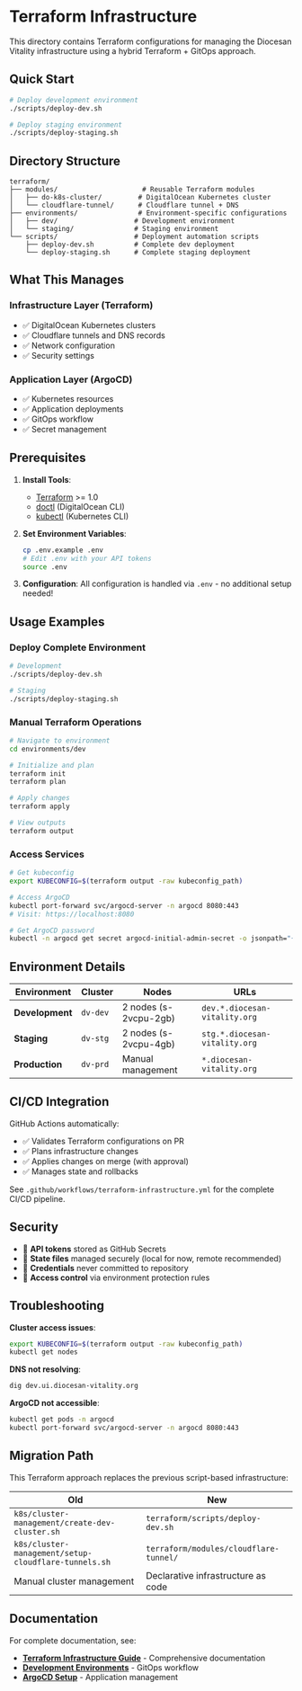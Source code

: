 # Terraform Infrastructure

This directory contains Terraform configurations for managing the Diocesan Vitality infrastructure using a hybrid Terraform + GitOps approach.

## Quick Start

```bash
# Deploy development environment
./scripts/deploy-dev.sh

# Deploy staging environment  
./scripts/deploy-staging.sh
```

## Directory Structure

```
terraform/
├── modules/                     # Reusable Terraform modules
│   ├── do-k8s-cluster/         # DigitalOcean Kubernetes cluster
│   └── cloudflare-tunnel/      # Cloudflare tunnel + DNS
├── environments/               # Environment-specific configurations
│   ├── dev/                   # Development environment
│   └── staging/               # Staging environment
└── scripts/                   # Deployment automation scripts
    ├── deploy-dev.sh          # Complete dev deployment
    └── deploy-staging.sh      # Complete staging deployment
```

## What This Manages

### Infrastructure Layer (Terraform)
- ✅ DigitalOcean Kubernetes clusters
- ✅ Cloudflare tunnels and DNS records
- ✅ Network configuration
- ✅ Security settings

### Application Layer (ArgoCD)
- ✅ Kubernetes resources
- ✅ Application deployments
- ✅ GitOps workflow
- ✅ Secret management

## Prerequisites

1. **Install Tools**:
   - [Terraform](https://developer.hashicorp.com/terraform/downloads) >= 1.0
   - [doctl](https://github.com/digitalocean/doctl) (DigitalOcean CLI)
   - [kubectl](https://kubernetes.io/docs/tasks/tools/) (Kubernetes CLI)

2. **Set Environment Variables**:
   ```bash
   cp .env.example .env
   # Edit .env with your API tokens
   source .env
   ```

3. **Configuration**: 
   All configuration is handled via `.env` - no additional setup needed!

## Usage Examples

### Deploy Complete Environment
```bash
# Development
./scripts/deploy-dev.sh

# Staging
./scripts/deploy-staging.sh
```

### Manual Terraform Operations
```bash
# Navigate to environment
cd environments/dev

# Initialize and plan
terraform init
terraform plan

# Apply changes
terraform apply

# View outputs
terraform output
```

### Access Services
```bash
# Get kubeconfig
export KUBECONFIG=$(terraform output -raw kubeconfig_path)

# Access ArgoCD
kubectl port-forward svc/argocd-server -n argocd 8080:443
# Visit: https://localhost:8080

# Get ArgoCD password
kubectl -n argocd get secret argocd-initial-admin-secret -o jsonpath="{.data.password}" | base64 -d
```

## Environment Details

| Environment | Cluster | Nodes | URLs |
|-------------|---------|--------|------|
| **Development** | `dv-dev` | 2 nodes (s-2vcpu-2gb) | `dev.*.diocesan-vitality.org` |
| **Staging** | `dv-stg` | 2 nodes (s-2vcpu-4gb) | `stg.*.diocesan-vitality.org` |
| **Production** | `dv-prd` | Manual management | `*.diocesan-vitality.org` |

## CI/CD Integration

GitHub Actions automatically:
- ✅ Validates Terraform configurations on PR
- ✅ Plans infrastructure changes
- ✅ Applies changes on merge (with approval)
- ✅ Manages state and rollbacks

See `.github/workflows/terraform-infrastructure.yml` for the complete CI/CD pipeline.

## Security

- 🔐 **API tokens** stored as GitHub Secrets
- 🔐 **State files** managed securely (local for now, remote recommended)
- 🔐 **Credentials** never committed to repository
- 🔐 **Access control** via environment protection rules

## Troubleshooting

**Cluster access issues**:
```bash
export KUBECONFIG=$(terraform output -raw kubeconfig_path)
kubectl get nodes
```

**DNS not resolving**:
```bash
dig dev.ui.diocesan-vitality.org
```

**ArgoCD not accessible**:
```bash
kubectl get pods -n argocd
kubectl port-forward svc/argocd-server -n argocd 8080:443
```

## Migration Path

This Terraform approach replaces the previous script-based infrastructure:

| Old | New |
|-----|-----|
| `k8s/cluster-management/create-dev-cluster.sh` | `terraform/scripts/deploy-dev.sh` |
| `k8s/cluster-management/setup-cloudflare-tunnels.sh` | `terraform/modules/cloudflare-tunnel/` |
| Manual cluster management | Declarative infrastructure as code |

## Documentation

For complete documentation, see:
- **[Terraform Infrastructure Guide](../docs/TERRAFORM_INFRASTRUCTURE.md)** - Comprehensive documentation
- **[Development Environments](../docs/DEVELOPMENT_ENVIRONMENTS.md)** - GitOps workflow
- **[ArgoCD Setup](../k8s/argocd/README.md)** - Application management